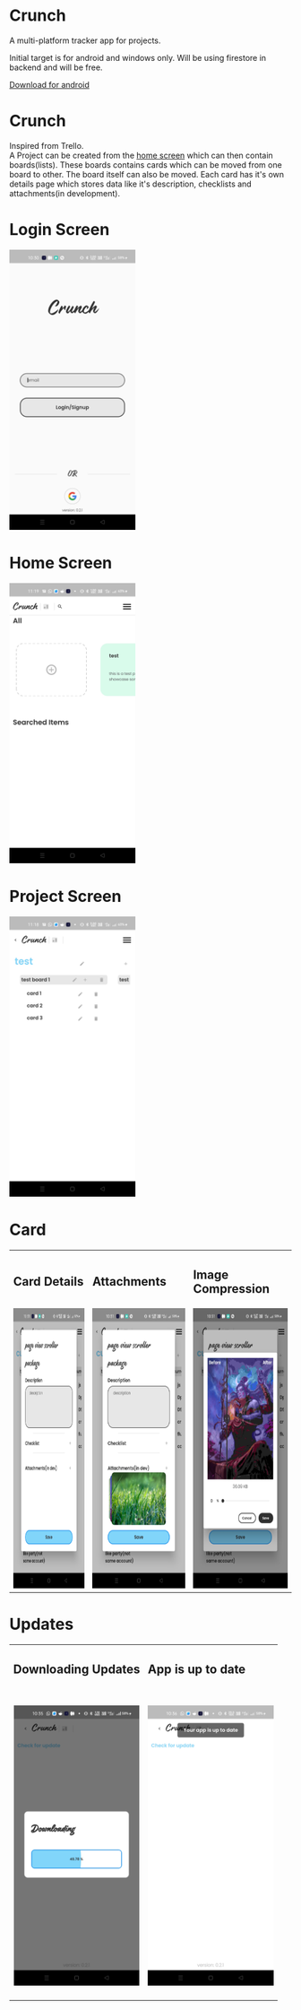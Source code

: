 # Crunch

A multi-platform tracker app for projects.


Initial target is for android and windows only.
Will be using firestore in backend and will be free.

[Download for android](https://firebasestorage.googleapis.com/v0/b/crunch-6d707.appspot.com/o/app%20release%2Fcrunch_v0.2.1.apk?alt=media&token=4d05fac8-e82a-4d05-8853-27427f8aa59e)

# Crunch
Inspired from Trello.<br>
A Project can be created from the [home screen](#-Home-Screen) which can then contain boards(lists). These boards contains cards which can be moved from one board to other. The board itself can also be moved. Each card has it's own details page which stores data like it's description, checklists and attachments(in development).

# Login Screen
<img src="demo%20images/login.jpg" height=500px>

# Home Screen
<img src="demo%20images/home_screen.jpg" height=500px>

# Project Screen
<img src="demo%20images/project_screen.jpg" height=500px>

# Card
<table>
  <tr>
    <td><h2>Card Details</h2></td>
    <td><h2>Attachments</h2></td>
    <td><h2>Image Compression</h2></td>
  </tr>
  <tr>
    <td align="center"><img src="demo%20images/card_details.jpg" height=500px></td>
    <td align="center"><img src="demo%20images/attachment_showcase.jpg" height=500px></td>
    <td align="center"><img src="demo%20images/image_compressor.jpg" height=500px></td>
  </tr>
</table>

# Updates
<table>
  <tr>
    <td><h2>Downloading Updates</h2></td>
    <td><h2>App is up to date</h2></td>
  </tr>
  <tr>
    <td align="center"><h2><img src="demo%20images/downloading_update.jpg" height=500px></h2></td>
    <td align="center"><h2><img src="demo%20images/updated.jpg" height=500px></h2></td>
  </tr>
</table>
